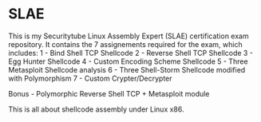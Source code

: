 # SLAE

This is my Securitytube Linux Assembly Expert (SLAE) certification exam repository. It contains the 7 assignements required for the exam, which includes:
1 - Bind Shell TCP Shellcode
2 - Reverse Shell TCP Shellcode
3 - Egg Hunter Shellcode
4 - Custom Encoding Scheme Shellcode
5 - Three Metasploit Shellcode analysis
6 - Three Shell-Storm Shellcode modified with Polymorphism
7 - Custom Crypter/Decrypter

Bonus - Polymorphic Reverse Shell TCP + Metasploit module

This is all about shellcode assembly under Linux x86.
